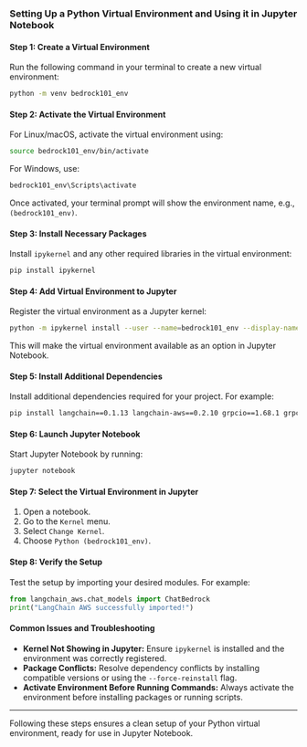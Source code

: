 ### Setting Up a Python Virtual Environment and Using it in Jupyter Notebook

#### **Step 1: Create a Virtual Environment**
Run the following command in your terminal to create a new virtual environment:
```bash
python -m venv bedrock101_env
```

#### **Step 2: Activate the Virtual Environment**
For Linux/macOS, activate the virtual environment using:
```bash
source bedrock101_env/bin/activate
```
For Windows, use:
```cmd
bedrock101_env\Scripts\activate
```

Once activated, your terminal prompt will show the environment name, e.g., `(bedrock101_env)`.

#### **Step 3: Install Necessary Packages**
Install `ipykernel` and any other required libraries in the virtual environment:
```bash
pip install ipykernel
```

#### **Step 4: Add Virtual Environment to Jupyter**
Register the virtual environment as a Jupyter kernel:
```bash
python -m ipykernel install --user --name=bedrock101_env --display-name "Python (bedrock101_env)"
```
This will make the virtual environment available as an option in Jupyter Notebook.

#### **Step 5: Install Additional Dependencies**
Install additional dependencies required for your project. For example:
```bash
pip install langchain==0.1.13 langchain-aws==0.2.10 grpcio==1.68.1 grpcio-tools==1.68.1
```

#### **Step 6: Launch Jupyter Notebook**
Start Jupyter Notebook by running:
```bash
jupyter notebook
```

#### **Step 7: Select the Virtual Environment in Jupyter**
1. Open a notebook.
2. Go to the `Kernel` menu.
3. Select `Change Kernel`.
4. Choose `Python (bedrock101_env)`.

#### **Step 8: Verify the Setup**
Test the setup by importing your desired modules. For example:
```python
from langchain_aws.chat_models import ChatBedrock
print("LangChain AWS successfully imported!")
```

#### **Common Issues and Troubleshooting**
- **Kernel Not Showing in Jupyter:** Ensure `ipykernel` is installed and the environment was correctly registered.
- **Package Conflicts:** Resolve dependency conflicts by installing compatible versions or using the `--force-reinstall` flag.
- **Activate Environment Before Running Commands:** Always activate the environment before installing packages or running scripts.

---
Following these steps ensures a clean setup of your Python virtual environment, ready for use in Jupyter Notebook.

